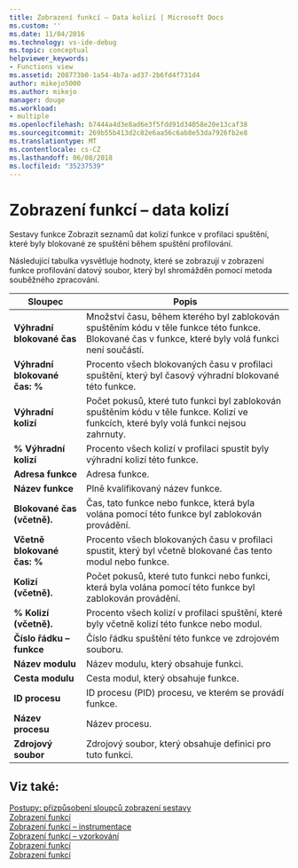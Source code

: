 ```yaml
---
title: Zobrazení funkcí – Data kolizí | Microsoft Docs
ms.custom: ''
ms.date: 11/04/2016
ms.technology: vs-ide-debug
ms.topic: conceptual
helpviewer_keywords:
- Functions view
ms.assetid: 208773b0-1a54-4b7a-ad37-2b6fd4f731d4
author: mikejo5000
ms.author: mikejo
manager: douge
ms.workload:
- multiple
ms.openlocfilehash: b7444a4d3e8ad6e3f5fdd91d34058e20e13caf38
ms.sourcegitcommit: 269b55b413d2c82e6aa56c6ab8e53da7926fb2e8
ms.translationtype: MT
ms.contentlocale: cs-CZ
ms.lasthandoff: 06/08/2018
ms.locfileid: "35237539"
---
```

# <a name="functions-view---contention-data"></a>Zobrazení funkcí – data kolizí
Sestavy funkce Zobrazit seznamů dat kolizí funkce v profilaci spuštění, které byly blokované ze spuštění během spuštění profilování.  
  
 Následující tabulka vysvětluje hodnoty, které se zobrazují v zobrazení funkce profilování datový soubor, který byl shromážděn pomocí metoda souběžného zpracování.  
  
|Sloupec|Popis|  
|------------|-----------------|  
|**Výhradní blokované čas**|Množství času, během kterého byl zablokován spuštěním kódu v těle funkce této funkce. Blokované čas v funkce, které byly volá funkci není součástí.|  
|**Výhradní blokované čas: %**|Procento všech blokovaných času v profilaci spuštění, který byl časový výhradní blokované této funkce.|  
|**Výhradní kolizí**|Počet pokusů, které tuto funkci byl zablokován spuštěním kódu v těle funkce. Kolizí ve funkcích, které byly volá funkci nejsou zahrnuty.|  
|**% Výhradní kolizí**|Procento všech kolizí v profilaci spustit byly výhradní kolizí této funkce.|  
|**Adresa funkce**|Adresa funkce.|  
|**Název funkce**|Plně kvalifikovaný název funkce.|  
|**Blokované čas (včetně).**|Čas, tato funkce nebo funkce, která byla volána pomocí této funkce byl zablokován provádění.|  
|**Včetně blokované čas: %**|Procento všech blokovaných času v profilaci spustit, který byl včetně blokované čas tento modul nebo funkce.|  
|**Kolizí (včetně).**|Počet pokusů, které tuto funkci nebo funkci, která byla volána pomocí této funkce byl zablokován provádění.|  
|**% Kolizí (včetně).**|Procento všech kolizí v profilaci spuštění, které byly včetně kolizí této funkce nebo modul.|  
|**Číslo řádku – funkce**|Číslo řádku spuštění této funkce ve zdrojovém souboru.|  
|**Název modulu**|Název modulu, který obsahuje funkci.|  
|**Cesta modulu**|Cesta modul, který obsahuje funkce.|  
|**ID procesu**|ID procesu (PID) procesu, ve kterém se provádí funkce.|  
|**Název procesu**|Název procesu.|  
|**Zdrojový soubor**|Zdrojový soubor, který obsahuje definici pro tuto funkci.|  
  
## <a name="see-also"></a>Viz také:  
 [Postupy: přizpůsobení sloupců zobrazení sestavy](../profiling/how-to-customize-report-view-columns.md)   
 [Zobrazení funkcí](../profiling/functions-view.md)   
 [Zobrazení funkcí – instrumentace](../profiling/functions-view-dotnet-memory-instrumentation-data.md)   
 [Zobrazení funkcí – vzorkování](../profiling/functions-view-dotnet-memory-sampling-data.md)   
 [Zobrazení funkcí](../profiling/functions-view-instrumentation-data.md)   
 [Zobrazení funkcí](../profiling/functions-view-sampling-data.md)